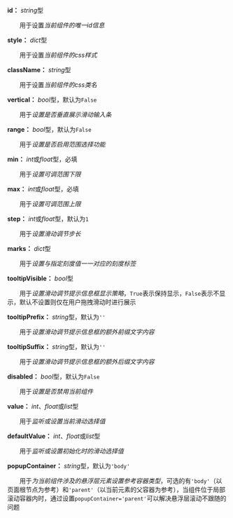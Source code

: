 **id：** *string*型

　　用于设置*当前组件的唯一id信息*

**style：** *dict*型

　　用于设置*当前组件的css样式*

**className：** *string*型

　　用于设置*当前组件的css类名*

**vertical：** *bool*型，默认为`False`

　　用于*设置是否垂直展示滑动输入条*

**range：** *bool*型，默认为`False`

　　用于*设置是否启用范围选择功能*

**min：** *int*或*float*型，必填

　　用于*设置可调范围下限*

**max：** *int*或*float*型，必填

　　用于*设置可调范围上限*

**step：** *int*或*float*型，默认为`1`

　　用于*设置滑动调节步长*

**marks：** *dict*型

　　用于*设置与指定刻度值一一对应的刻度标签*

**tooltipVisible：** *bool*型

　　用于*设置滑动调节提示信息框显示策略*，`True`表示保持显示，`False`表示不显示，默认不设置则仅在用户拖拽滑动时进行展示

**tooltipPrefix：** *string*型，默认为`''`

　　用于*设置滑动调节提示信息框的额外前缀文字内容*

**tooltipSuffix：** *string*型，默认为`''`

　　用于*设置滑动调节提示信息框的额外后缀文字内容*

**disabled：** *bool*型，默认为`False`

　　用于*设置是否禁用当前组件*

**value：** *int*、*float*或*list*型

　　用于*监听或设置当前滑动选择值*

**defaultValue：** *int*、*float*或*list*型

　　用于*监听或设置初始化时的滑动选择值*

**popupContainer：** *string*型，默认为`'body'`

　　用于*为当前组件涉及的悬浮层元素设置参考容器类型*，可选的有`'body'`（以页面根节点为参考）和`'parent'`（以当前元素的父容器为参考），当组件位于局部滚动容器内时，通过设置`popupContainer='parent'`可以解决悬浮层滚动不跟随的问题